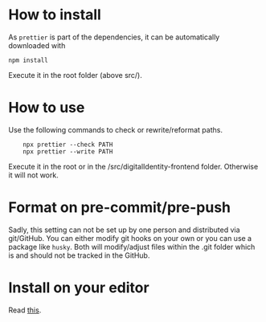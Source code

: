 # How to install
As ``prettier`` is part of the dependencies, it can be automatically downloaded with
```
npm install
```
Execute it in the root folder (above src/).

# How to use 
Use the following commands to check or rewrite/reformat paths.
```
    npx prettier --check PATH
    npx prettier --write PATH
```
Execute it in the root or in the /src/digitalIdentity-frontend folder. Otherwise it will not work.

# Format on pre-commit/pre-push

Sadly, this setting can not be set up by one person and distributed via git/GitHub. You can either modify git hooks on your own or you can use a package like ``husky``. Both will modify/adjust files within the .git folder which is and should not be tracked in the GitHub.

# Install on your editor

Read [this](https://prettier.io/docs/en/editors.html).